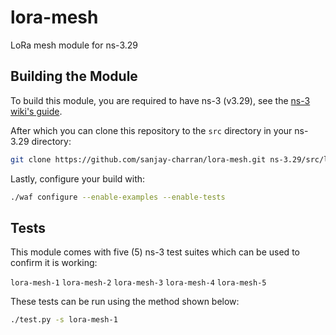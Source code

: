 # lora-mesh
LoRa mesh module for ns-3.29

##  Building the Module
To build this module, you are required to have ns-3 (v3.29), see the [ns-3 wiki's guide](https://www.nsnam.org/wiki/Installation).

After which you can clone this repository to the `src` directory in your ns-3.29 directory:

```bash
git clone https://github.com/sanjay-charran/lora-mesh.git ns-3.29/src/lora-mesh
```

Lastly, configure your build with:

```bash
./waf configure --enable-examples --enable-tests
```

##  Tests
This module comes with five (5) ns-3 test suites which can be used to confirm it is working:

`lora-mesh-1`
`lora-mesh-2`
`lora-mesh-3`
`lora-mesh-4`
`lora-mesh-5`

These tests can be run using the method shown below:

```bash
./test.py -s lora-mesh-1
```
